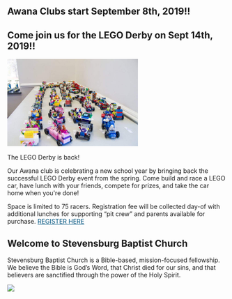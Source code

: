 ## Awana Clubs start September 8th, 2019!!

## Come join us for the LEGO Derby on Sept 14th, 2019!!
<img src="./images/FB_IMG_1552827730188.jpg" width="300">

The LEGO Derby is back!

Our Awana club is celebrating a new school year by bringing back the successful LEGO Derby event from the spring. Come build and race a LEGO car, have lunch with your friends, compete for prizes, and take the car home when you're done!

Space is limited to 75 racers. Registration fee will be collected day-of with additional lunches for supporting “pit crew” and parents available for purchase. <a href="https://www.eventbrite.com/e/sbc-lego-derby-tickets-70615237075?ref=elink" target="_blank" style="color:#005580">REGISTER HERE</a>

## Welcome to Stevensburg Baptist Church

Stevensburg Baptist Church is a Bible-based, mission-focused fellowship. We believe the Bible is God’s Word, that Christ died for our sins, and that believers are sanctified through the power of the Holy Spirit.

<img src="./images/church.jpg">

